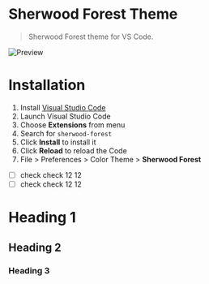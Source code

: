 # Sherwood Forest Theme

> Sherwood Forest theme for VS Code.

![Preview](images/preview.gif)

# Installation

1.  Install [Visual Studio Code](https://code.visualstudio.com/)
2.  Launch Visual Studio Code
3.  Choose **Extensions** from menu
4.  Search for `sherwood-forest`
5.  Click **Install** to install it
6.  Click **Reload** to reload the Code
7.  File > Preferences > Color Theme > **Sherwood Forest**

-[ ] check check 12 12
-[ ] check check 12 12

Heading 1
========

Heading 2
--------------

### Heading 3
